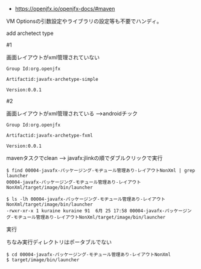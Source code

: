 - https://openjfx.io/openjfx-docs/#maven

VM Optionsの引数設定やライブラリの設定等も不要でハンディ。

add archetect type

#1

画面レイアウトがxml管理されていない

```
Group Id:org.openjfx

Artifactid:javafx-archetype-simple

Version:0.0.1
```


#2

画面レイアウトがxml管理されている -->androidチック

```
Group Id:org.openjfx

Artifactid:javafx-archetype-fxml

Version:0.0.1
```


mavenタスクでclean --> javafx:jlinkの順でダブルクリックで実行


```
$ find 00004-javafx-パッケージング-モヂュール管理あり-レイアウトNonXml | grep launcher
00004-javafx-パッケージング-モヂュール管理あり-レイアウトNonXml/target/image/bin/launcher

$ ls -lh 00004-javafx-パッケージング-モヂュール管理あり-レイアウトNonXml/target/image/bin/launcher
-rwxr-xr-x 1 kuraine kuraine 91  6月 25 17:58 00004-javafx-パッケージング-モヂュール管理あり-レイアウトNonXml/target/image/bin/launcher
```


実行

ちなみ実行ディレクトリはポータブルでない

```
$ cd 00004-javafx-パッケージング-モヂュール管理あり-レイアウトNonXml
$ target/image/bin/launcher
```
